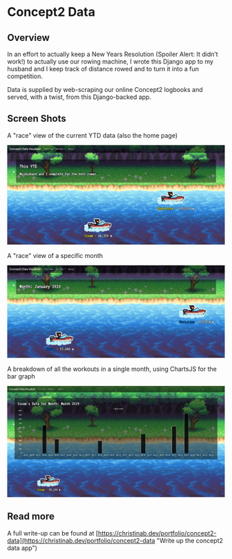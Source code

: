 # Concept2 Data

## Overview

In an effort to actually keep a New Years Resolution (Spoiler Alert: It didn’t work!) to actually use our rowing machine, I wrote this Django app to my husband and I keep track of distance rowed and to turn it into a fun competition.

Data is supplied by web-scraping our online Concept2 logbooks and served, with a twist, from this Django-backed app.

## Screen Shots
A "race" view of the current YTD data (also the home page)

![alt text](https://raw.githubusercontent.com/christinabranson/concept2-data/master/screenshots/rowdata_ytd.png "YTD Data - Race View")

A "race" view of a specific month

![alt text](https://raw.githubusercontent.com/christinabranson/concept2-data/master/screenshots/rowdata_month_view.png "Month Data - Race View")

A breakdown of all the workouts in a single month, using ChartsJS for the bar graph

![alt text](https://raw.githubusercontent.com/christinabranson/concept2-data/master/screenshots/rowdata_daily_view.png "Workout Data for a Single Month")


## Read more

A full write-up can be found at [https://christinab.dev/portfolio/concept2-data](https://christinab.dev/portfolio/concept2-data "Write up the concept2 data app")
